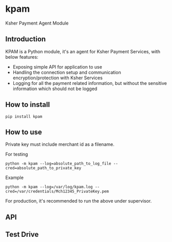 # kpam
Ksher Payment Agent Module

## Introduction

KPAM is a Python module, it's an agent for Ksher Payment Services, with below features:

- Exposing simple API for application to use
- Handling the connection setup and communication encryption/protection with Ksher Services
- Logging for all the payment related information, but without the sensitive information which should not be logged

## How to install

```
pip install kpam
```

## How to use

Private key must include merchant id as a filename.

For testing

```
python -m kpam --log=absolute_path_to_log_file --cred=absolute_path_to_private_key
```

Example
```
python -m kpam --log=/var/log/kpam.log --cred=/var/credentials/Mch12345_PrivateKey.pem
```

For production, it's recommended to run the above under supervisor.

## API


## Test Drive



